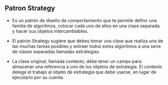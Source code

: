 ## Patron Strategy
- Es un patrón de diseño de comportamiento que te permite definir una familia de algoritmos, colocar cada uno de ellos en una clase separada y hacer sus objetos intercambiables.

- El patrón Strategy sugiere que debes tomar una clase que realiza una de las muchas tareas posibles y extraer todos estos algoritmos a una serie de clases separadas llamadas estrategias.

- La clase original, llamada contexto, debe tener un campo para almacenar una referencia a uno de los objetos de estrategia. El contexto delega el trabajo al objeto de estrategia que debe usarse, en lugar de ejecutarlo por su cuenta.
